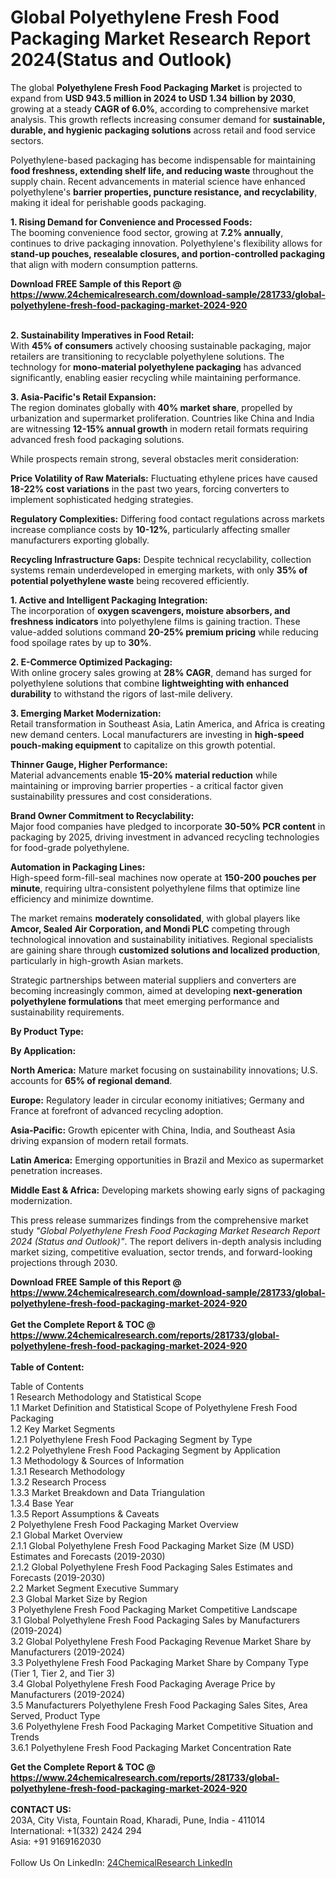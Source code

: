 <h1>Global Polyethylene Fresh Food Packaging Market Research Report 2024(Status and Outlook)</h1><p>The global <strong>Polyethylene Fresh Food Packaging Market</strong> is projected to expand from <strong>USD 943.5 million in 2024 to USD 1.34 billion by 2030</strong>, growing at a steady <strong>CAGR of 6.0%</strong>, according to comprehensive market analysis. This growth reflects increasing consumer demand for <strong>sustainable, durable, and hygienic packaging solutions</strong> across retail and food service sectors.</p><p>Polyethylene-based packaging has become indispensable for maintaining <strong>food freshness, extending shelf life, and reducing waste</strong> throughout the supply chain. Recent advancements in material science have enhanced polyethylene's <strong>barrier properties, puncture resistance, and recyclability</strong>, making it ideal for perishable goods packaging.</p><p><strong>1. Rising Demand for Convenience and Processed Foods:</strong><br>
The booming convenience food sector, growing at <strong>7.2% annually</strong>, continues to drive packaging innovation. Polyethylene's flexibility allows for <strong>stand-up pouches, resealable closures, and portion-controlled packaging</strong> that align with modern consumption patterns.</p><div><b>Download FREE Sample of this Report @ 
            <a href="https://www.24chemicalresearch.com/download-sample/281733/global-polyethylene-fresh-food-packaging-market-2024-920">
            https://www.24chemicalresearch.com/download-sample/281733/global-polyethylene-fresh-food-packaging-market-2024-920</a></b></div><br><p><strong>2. Sustainability Imperatives in Food Retail:</strong><br>
With <strong>45% of consumers</strong> actively choosing sustainable packaging, major retailers are transitioning to recyclable polyethylene solutions. The technology for <strong>mono-material polyethylene packaging</strong> has advanced significantly, enabling easier recycling while maintaining performance.</p><p><strong>3. Asia-Pacific's Retail Expansion:</strong><br>
The region dominates globally with <strong>40% market share</strong>, propelled by urbanization and supermarket proliferation. Countries like China and India are witnessing <strong>12-15% annual growth</strong> in modern retail formats requiring advanced fresh food packaging solutions.</p><p>While prospects remain strong, several obstacles merit consideration:</p><p><strong>Price Volatility of Raw Materials:</strong> Fluctuating ethylene prices have caused <strong>18-22% cost variations</strong> in the past two years, forcing converters to implement sophisticated hedging strategies.</p><p><strong>Regulatory Complexities:</strong> Differing food contact regulations across markets increase compliance costs by <strong>10-12%</strong>, particularly affecting smaller manufacturers exporting globally.</p><p><strong>Recycling Infrastructure Gaps:</strong> Despite technical recyclability, collection systems remain underdeveloped in emerging markets, with only <strong>35% of potential polyethylene waste</strong> being recovered efficiently.</p><p><strong>1. Active and Intelligent Packaging Integration:</strong><br>
The incorporation of <strong>oxygen scavengers, moisture absorbers, and freshness indicators</strong> into polyethylene films is gaining traction. These value-added solutions command <strong>20-25% premium pricing</strong> while reducing food spoilage rates by up to <strong>30%</strong>.</p><p><strong>2. E-Commerce Optimized Packaging:</strong><br>
With online grocery sales growing at <strong>28% CAGR</strong>, demand has surged for polyethylene solutions that combine <strong>lightweighting with enhanced durability</strong> to withstand the rigors of last-mile delivery.</p><p><strong>3. Emerging Market Modernization:</strong><br>
Retail transformation in Southeast Asia, Latin America, and Africa is creating new demand centers. Local manufacturers are investing in <strong>high-speed pouch-making equipment</strong> to capitalize on this growth potential.</p><p><strong>Thinner Gauge, Higher Performance:</strong><br>
	Material advancements enable <strong>15-20% material reduction</strong> while maintaining or improving barrier properties - a critical factor given sustainability pressures and cost considerations.</p><p><strong>Brand Owner Commitment to Recyclability:</strong><br>
	Major food companies have pledged to incorporate <strong>30-50% PCR content</strong> in packaging by 2025, driving investment in advanced recycling technologies for food-grade polyethylene.</p><p><strong>Automation in Packaging Lines:</strong><br>
	High-speed form-fill-seal machines now operate at <strong>150-200 pouches per minute</strong>, requiring ultra-consistent polyethylene films that optimize line efficiency and minimize downtime.</p><p>The market remains <strong>moderately consolidated</strong>, with global players like <strong>Amcor, Sealed Air Corporation, and Mondi PLC</strong> competing through technological innovation and sustainability initiatives. Regional specialists are gaining share through <strong>customized solutions and localized production</strong>, particularly in high-growth Asian markets.</p><p>Strategic partnerships between material suppliers and converters are becoming increasingly common, aimed at developing <strong>next-generation polyethylene formulations</strong> that meet emerging performance and sustainability requirements.</p><p><strong>By Product Type:</strong></p><p><strong>By Application:</strong></p><p><strong>North America:</strong> Mature market focusing on sustainability innovations; U.S. accounts for <strong>65% of regional demand</strong>.</p><p><strong>Europe:</strong> Regulatory leader in circular economy initiatives; Germany and France at forefront of advanced recycling adoption.</p><p><strong>Asia-Pacific:</strong> Growth epicenter with China, India, and Southeast Asia driving expansion of modern retail formats.</p><p><strong>Latin America:</strong> Emerging opportunities in Brazil and Mexico as supermarket penetration increases.</p><p><strong>Middle East &amp; Africa:</strong> Developing markets showing early signs of packaging modernization.</p><p>This press release summarizes findings from the comprehensive market study <em>"Global Polyethylene Fresh Food Packaging Market Research Report 2024 (Status and Outlook)"</em>. The report delivers in-depth analysis including market sizing, competitive evaluation, sector trends, and forward-looking projections through 2030.</p><div><b>Download FREE Sample of this Report @ 
            <a href="https://www.24chemicalresearch.com/download-sample/281733/global-polyethylene-fresh-food-packaging-market-2024-920">
            https://www.24chemicalresearch.com/download-sample/281733/global-polyethylene-fresh-food-packaging-market-2024-920</a></b></div><br><div><b>Get the Complete Report & TOC @ 
            <a href="https://www.24chemicalresearch.com/reports/281733/global-polyethylene-fresh-food-packaging-market-2024-920">
            https://www.24chemicalresearch.com/reports/281733/global-polyethylene-fresh-food-packaging-market-2024-920</a></b></div><br>
            <b>Table of Content:</b><p>Table of Contents<br />
 1 Research Methodology and Statistical Scope<br />
 1.1 Market Definition and Statistical Scope of Polyethylene Fresh Food Packaging<br />
 1.2 Key Market Segments<br />
 1.2.1 Polyethylene Fresh Food Packaging Segment by Type<br />
 1.2.2 Polyethylene Fresh Food Packaging Segment by Application<br />
 1.3 Methodology & Sources of Information<br />
 1.3.1 Research Methodology<br />
 1.3.2 Research Process<br />
 1.3.3 Market Breakdown and Data Triangulation<br />
 1.3.4 Base Year<br />
 1.3.5 Report Assumptions & Caveats<br />
 2 Polyethylene Fresh Food Packaging Market Overview<br />
 2.1 Global Market Overview<br />
 2.1.1 Global Polyethylene Fresh Food Packaging Market Size (M USD) Estimates and Forecasts (2019-2030)<br />
 2.1.2 Global Polyethylene Fresh Food Packaging Sales Estimates and Forecasts (2019-2030)<br />
 2.2 Market Segment Executive Summary<br />
 2.3 Global Market Size by Region<br />
 3 Polyethylene Fresh Food Packaging Market Competitive Landscape<br />
 3.1 Global Polyethylene Fresh Food Packaging Sales by Manufacturers (2019-2024)<br />
 3.2 Global Polyethylene Fresh Food Packaging Revenue Market Share by Manufacturers (2019-2024)<br />
 3.3 Polyethylene Fresh Food Packaging Market Share by Company Type (Tier 1, Tier 2, and Tier 3)<br />
 3.4 Global Polyethylene Fresh Food Packaging Average Price by Manufacturers (2019-2024)<br />
 3.5 Manufacturers Polyethylene Fresh Food Packaging Sales Sites, Area Served, Product Type<br />
 3.6 Polyethylene Fresh Food Packaging Market Competitive Situation and Trends<br />
 3.6.1 Polyethylene Fresh Food Packaging Market Concentration Rate<br />
</p><div><b>Get the Complete Report & TOC @ 
            <a href="https://www.24chemicalresearch.com/reports/281733/global-polyethylene-fresh-food-packaging-market-2024-920">
            https://www.24chemicalresearch.com/reports/281733/global-polyethylene-fresh-food-packaging-market-2024-920</a></b></div><br><b>CONTACT US:</b><br>
            203A, City Vista, Fountain Road, Kharadi, Pune, India - 411014<br>
            International: +1(332) 2424 294<br>
            Asia: +91 9169162030 <br><br>
            Follow Us On LinkedIn: <a href="https://www.linkedin.com/company/24chemicalresearch/">24ChemicalResearch LinkedIn</a>